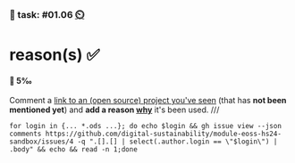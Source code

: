 ### 💪 task: #01.06 [⏲️](https://youtu.be/1gQJUjgCqrU)

# reason(s) ✅

#### 🏅 5‰

Comment a [link to an (open source) project you've seen](https://github.com/digital-sustainability/module-eoss-hs24-sandbox/issues/4) (that has **not been mentioned yet**) and **add a reason [why](https://digital-sustainability.github.io/module-eoss-ospo101/module1/#the-business-perspective)** it's been used.
///
```
for login in {... *.ods ...}; do echo $login && gh issue view --json comments https://github.com/digital-sustainability/module-eoss-hs24-sandbox/issues/4 -q ".[].[] | select(.author.login == \"$login\") | .body" && echo && read -n 1;done
```